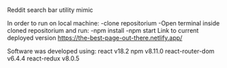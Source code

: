 Reddit search bar utility mimic

In order to run on local machine:
-clone repositorium
-Open terminal inside cloned repositorium and run:
  -npm install
  -npm start 
Link to current deployed version https://the-best-page-out-there.netlify.app/

Software was developed using:
react v18.2
npm v8.11.0
react-router-dom v6.4.4
react-redux v8.0.5
